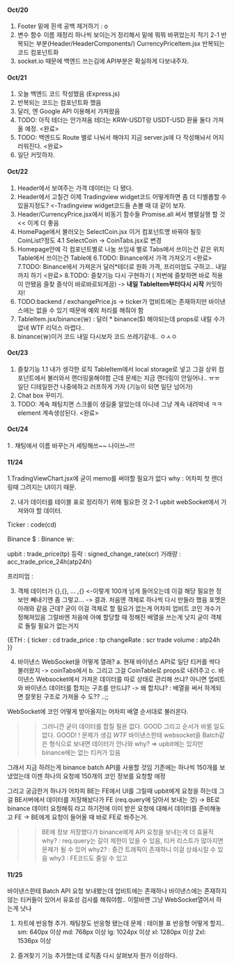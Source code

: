 #### Oct/20 
1. Footer 밑에 흰색 공백 제거하기 : o 
2. 변수 함수 이름 재정리 하나씩 보이는거 정리해서 밑에 뭐뭐 바뀌었는지 적기 
  2-1 반복되는 부분(Header/HeaderComponents/) CurrencyPriceItem.jsx 반복되는 코드 컴포넌트화
3. socket.io 때문에 백엔드 쓰는김에 API부분은 확실하게 다보내주자. 

#### Oct/21
1. 오늘 백엔드 코드 작성했음 (Express.js)
2. 반복되는 코드는 컴포넌트화 했음 
3. 달러, 엔 Google API 이용해서 가져왔음 
4. TODO: 아직 테더는 안가져옴 테더는 KRW-USDT랑 USDT-USD 환율 둘다 가져올 예정. <완료>
5. TODO: 백엔드도 Route 별로 나눠서 해야지 지금 server.js에 다 작성해놔서 어지러워진다. <완료>
6. 일단 커밋하자.

#### Oct/22
1. Header에서 보여주는 가격 데이터는 다 됐다.
2. Header에서 고칠건 이제 Tradingview widget코드 어떻게하면 좀 더 디벨롭할 수 있을지정도? <-Tradingview widget코드들 손볼 때 대 같이 보자.
3. Header/CurrencyPrice.jsx에서 비동기 함수들 Promise.all 써서 병렬실행 할 것 << 이게 더 좋음 
4. HomePage에서 불러오는 SelectCoin.jsx 이거 컴포넌트명 바꿔야 될듯 CoinList?정도
4.1 SelectCoin -> CoinTabs.jsx로 변경
5. Homepage안에 각 컴포넌트별로 나눔 쓰임새 별로 Tabs에서 쓰이는건 같은 위치 Table에서 쓰이는건 Table에
6.TODO: Binance에서 가격 가져오기 <완료>
7.TODO: Binance에서 가져온거 달러*테더로 원화 가격, 프리미엄도 구하고.. 내일까지 하기 <완료>
8.TODO: 즐찾기능 다시 구현하기 ( 저번에 즐찾하면 바로 적용이 안됐음 즐찾 즐삭이 바로바로되게끔) <NOT>
 -> **내일 TableItem부터다시 시작** 커밋하자!
9. TODO:backend / exchangePrice.js <NOT>
-> ticker가 업비트에는 존재하지만 바이낸스에는 없을 수 있기 때문에 예외 처리를 해줘야 함
10. TableItem.jsx/binance(￦) :  달러 * binance($)	해야되는데 props로 내릴 수가 없네 WTF 리덕스 마렵다.. 
11. binance(￦)이거 코드 내일 다시보자 코드 쓰레기같네.. ㅇㅅㅇ

#### Oct/23
1. 즐찾기능 
 1.1 내가 생각한 로직 TableItem에서 local storage로 넣고 그걸 상위 컴포넌트에서 불러와서 랜더링을해야함 
 근데 문제는 지금 랜더링이 안일어나.. ㅠㅠ 일단 디테일한건 나중에하고 러프하게 가자 (기능이 되면 일단 넘어가)
2. Chat box 꾸미기.
3. TODO: 계속 채팅치면 스크롤이 생길줄 알았는데 아니네 그냥 계속 내려박네 ㅋㅋ element 계속생성된다. <완료>

#### Oct/24
1 . 채팅에서 이름 바꾸는거 세팅해쓰~~ 나이쓰~!!!

#### 11/24 
1.TradingViewChart.jsx에 굳이 memo를 써야할 필요가 없다
why : 어차피 첫 렌더링때 그려지는 UI이기 때문. 

2. 내가 데이터를 테이블 표로 정리하기 위해 필요한 것 
  2-1 upbit webSocket에서 가져와야 할 데이터. 

  Ticker : code(cd)

  Binance $ : 
  Binance ￦:

  upbit : trade_price(tp)
  등락 :  signed_change_rate(scr)
  거래량 : acc_trade_price_24h(atp24h)

  프리미엄 : 

3. 객체 데이터가 
{},{}, ... ,{} <-이렇게 100개 넘게 들어오는데 이걸 해당 필요한 정보만 빼내기엔 좀 그렇고...
-> 결과.
처음엔 객체로 하나씩 다시 만들라 했음 포멧은 아래와 같음 
근데? 굳이 이걸 객체로 할 필요가 없는게 어차피 업비트 코인 개수가 정해져있음 
그럴바엔 처음에 아예 할당할 때 정해진 배열을 쓰는게 낫지 
굳이 객체로 돌릴 필요가 없는거지 

{ETH : {
  ticker : cd
  trade_price : tp
  changeRate : scr
  trade volume : atp24h
}}

4. 바이낸스 WebSocket을 어떻게 열래? 
  a. 현재 바이낸스 API로 일단 티커를 싹다 불러왔지 -> coinTabs에서 
  b. 그리고 그걸 CoinTable로 props로 내려주고 
  c. 바이낸스 Websocket에서 가져온 데이터를 따로 상태로 관리해 쓰냐?
  아니면 업비트와 바이낸스 데이터를 합치는 구조를 만드냐? 
  -> 왜 합치냐? : 배열을 써서 하게되면 잘못된 구조로 가져올 수 도?? ..;; 
  
  WebSocket에 코인 어떻게 받아올지는 어차피 배열 순서대로 불러온다.
  >> 그러니깐 굳이 데이터를 합칠 필욘 없다. GOOD
  >> 그리고 순서가 바뀔 일도 없다. GOOD! !
  문제가 생김 _WTF_
  바이낸스한테 websocket을 Batch같은 형식으로 보내면 데이터가 안나와 why? => upbit에는 있지만 binance에는 없는 티커가 있음 
  
  그래서 지금 하려는게 binance batch API를 사용할 것임 
  기존에는 하나씩 150개를 보냈었는데 이젠 하나의 요청에 150개의 코인 정보를 요청할 에정 

  그리고 궁금한거 하나가 
  어차피 BE는 FE에서 UI를 그릴때 upbit에게 요청을 하는데
  그걸 BE서버에서 데이터를 저장해놨다가
  FE (req.query에 담아서 보내는 것) -> BE로 binance 데이터 요청해줘 라고 하기전에 이미 받은 요청에 대해서 데이터를 준비해놓고 
  FE -> BE에게 요청이 들어올 때 바로 FE로 쏴주는거.
  >> BE에 정보 저장했다가 binance에게 API 요청을 보내는게 더 효율적 
  >> why? : req.query는 길이 제한이 있을 수 있음, 티커 리스트가 많아지면 문제가 될 수 있어
  >> why2? : 중간 트래픽이 존재하니 이걸 상쇄시킬 수 있음 
  >> why3 : FE코드도 줄일 수 있고 

  #### 11/25
  바이낸스한테 Batch API 요청 보내봤는데 
  업비트에는 존재하나 바이낸스에는 존재하지 않는 티커들이 있어서 유효성 검사를 해줘야함..
  이럴바엔 그냥 WebSocket열어서 하는게 낫나

  1. 차트에 반응형 추가. 
  채팅창도 반응형 됐는데
  문제 : 테이블 표 반응형 어떻게 할지..
  sm: 640px 이상
  md: 768px 이상
  lg: 1024px 이상
  xl: 1280px 이상
  2xl: 1536px 이상

  2. 즐겨찾기 기능 추가했는데
  로직좀 다시 살펴보자 뭔가 이상하다.